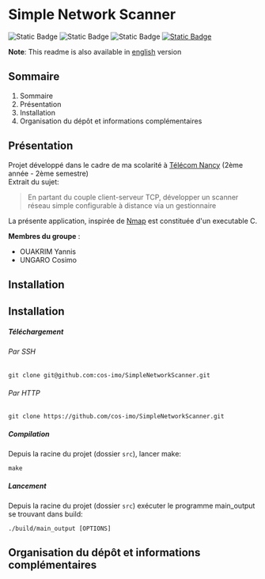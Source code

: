 # Simple Network Scanner

![Static Badge](https://img.shields.io/badge/Télécom-Projet_scolaire-purple)
![Static Badge](https://img.shields.io/badge/Langage-C-blue)
![Static Badge](https://img.shields.io/badge/Langage-Makefile-green)
[![Static Badge](https://img.shields.io/badge/Référence-Nmap-purple)](https://nmap.org/docs.html)

**Note**: This readme is also available in [english](https://github.com/cos-imo/SimpleNetworkScanner/blob/main/README-EN.md) version

## Sommaire
1. Sommaire
2. Présentation
3. Installation
4. Organisation du dépôt et informations complémentaires

## Présentation
Projet développé dans le cadre de ma scolarité à [Télécom Nancy](https://telecomnancy.univ-lorraine.fr) (2ème année - 2ème semestre)  
Extrait du sujet:

> En partant du couple client-serveur TCP, développer un scanner réseau simple configurable à distance via un gestionnaire

La présente application, inspirée de [Nmap](https://nmap.org/docs.html) est constituée d'un executable C.

**Membres du groupe** :
- OUAKRIM Yannis
- UNGARO Cosimo

## Installation

## Installation
##### Téléchargement
###### Par SSH
```
git clone git@github.com:cos-imo/SimpleNetworkScanner.git
```
###### Par HTTP
```
git clone https://github.com/cos-imo/SimpleNetworkScanner.git
```

##### Compilation
Depuis la racine du projet (dossier `src`), lancer make:
```
make
```


##### Lancement
Depuis la racine du projet (dossier `src`) exécuter le programme main_output se trouvant dans build:
```
./build/main_output [OPTIONS]
```

## Organisation du dépôt et informations complémentaires


